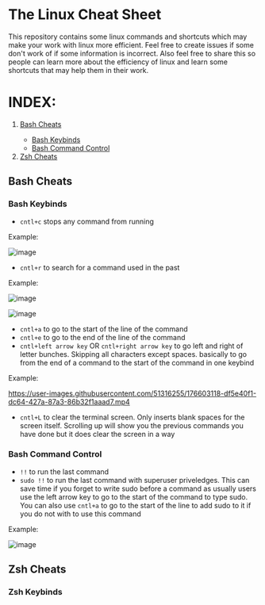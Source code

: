 # The Linux Cheat Sheet

This repository contains some linux commands and shortcuts which may make your work with linux more efficient. Feel free to create issues if some don't work of if some information is incorrect. Also feel free to share this so people can learn more about the efficiency of linux and learn some shortcuts that may help them in their work. 

# INDEX:
<ol>
    <li class="indexvals"><a href="#bash-cheats">Bash Cheats</a></li> 
            <ul>
            <li class="indexvals"><a href="#bash-keybinds">Bash Keybinds</a></li>
            <li class="indexvals"><a href="#bash-command-control">Bash Command Control</a></li>
            </ul>
    <li class="indexvals"><a href="#zsh-cheats">Zsh Cheats</a></li>
</ol>


## Bash Cheats

### Bash Keybinds

- `cntl+c` stops any command from running

Example:

![image](https://user-images.githubusercontent.com/51316255/176604602-ac3b35d7-9df3-4c13-ad38-bf4bf490dbcd.png)

- `cntl+r` to search for a command used in the past

Example:

![image](https://user-images.githubusercontent.com/51316255/176599581-224b3711-fed6-4bd2-97cd-811fe468d28f.png)

![image](https://user-images.githubusercontent.com/51316255/176599797-2dd59db1-a8f3-4122-8640-5f7b1bebd3e7.png)

- `cntl+a` to go  to the start of the line of the command
- `cntl+e` to go to the end of the line of the command
- `cntl+left arrow key` OR `cntl+right arrow key` to go left and right of letter bunches. Skipping all characters except spaces. basically to go from the end of a command to the start of the command in one keybind

Example: 

https://user-images.githubusercontent.com/51316255/176603118-df5e40f1-dc64-427a-87a3-86b32f1aaad7.mp4

- `cntl+L` to clear the terminal screen. Only inserts blank spaces for the screen itself. Scrolling up will show you the previous commands you have done  but it does clear the screen in a way



### Bash Command Control

- `!!` to run the last command
- `sudo !!` to run the last command with superuser priveledges. This can save time if you forget to write sudo before a command as usually users use the left arrow key to go to the start of the command to type sudo. You can also use `cntl+a` to go to the start of the line to add sudo to it if you do not with to use this command

Example:

![image](https://user-images.githubusercontent.com/51316255/176601444-13aa3f93-7d81-451e-ae5f-94651e45e6d0.png)


## Zsh Cheats

### Zsh Keybinds

